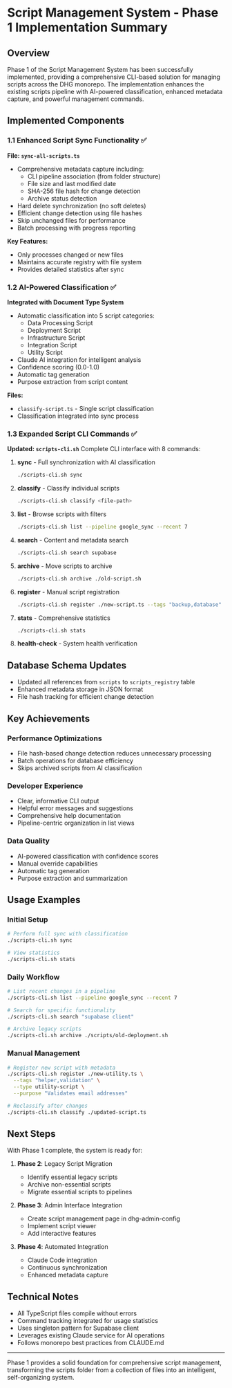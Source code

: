 # Script Management System - Phase 1 Implementation Summary

## Overview

Phase 1 of the Script Management System has been successfully implemented, providing a comprehensive CLI-based solution for managing scripts across the DHG monorepo. The implementation enhances the existing scripts pipeline with AI-powered classification, enhanced metadata capture, and powerful management commands.

## Implemented Components

### 1.1 Enhanced Script Sync Functionality ✅

**File: `sync-all-scripts.ts`**
- Comprehensive metadata capture including:
  - CLI pipeline association (from folder structure)
  - File size and last modified date
  - SHA-256 file hash for change detection
  - Archive status detection
- Hard delete synchronization (no soft deletes)
- Efficient change detection using file hashes
- Skip unchanged files for performance
- Batch processing with progress reporting

**Key Features:**
- Only processes changed or new files
- Maintains accurate registry with file system
- Provides detailed statistics after sync

### 1.2 AI-Powered Classification ✅

**Integrated with Document Type System**
- Automatic classification into 5 script categories:
  - Data Processing Script
  - Deployment Script
  - Infrastructure Script
  - Integration Script
  - Utility Script
- Claude AI integration for intelligent analysis
- Confidence scoring (0.0-1.0)
- Automatic tag generation
- Purpose extraction from script content

**Files:**
- `classify-script.ts` - Single script classification
- Classification integrated into sync process

### 1.3 Expanded Script CLI Commands ✅

**Updated: `scripts-cli.sh`**
Complete CLI interface with 8 commands:

1. **sync** - Full synchronization with AI classification
   ```bash
   ./scripts-cli.sh sync
   ```

2. **classify** - Classify individual scripts
   ```bash
   ./scripts-cli.sh classify <file-path>
   ```

3. **list** - Browse scripts with filters
   ```bash
   ./scripts-cli.sh list --pipeline google_sync --recent 7
   ```

4. **search** - Content and metadata search
   ```bash
   ./scripts-cli.sh search supabase
   ```

5. **archive** - Move scripts to archive
   ```bash
   ./scripts-cli.sh archive ./old-script.sh
   ```

6. **register** - Manual script registration
   ```bash
   ./scripts-cli.sh register ./new-script.ts --tags "backup,database"
   ```

7. **stats** - Comprehensive statistics
   ```bash
   ./scripts-cli.sh stats
   ```

8. **health-check** - System health verification

## Database Schema Updates

- Updated all references from `scripts` to `scripts_registry` table
- Enhanced metadata storage in JSON format
- File hash tracking for efficient change detection

## Key Achievements

### Performance Optimizations
- File hash-based change detection reduces unnecessary processing
- Batch operations for database efficiency
- Skips archived scripts from AI classification

### Developer Experience
- Clear, informative CLI output
- Helpful error messages and suggestions
- Comprehensive help documentation
- Pipeline-centric organization in list views

### Data Quality
- AI-powered classification with confidence scores
- Manual override capabilities
- Automatic tag generation
- Purpose extraction and summarization

## Usage Examples

### Initial Setup
```bash
# Perform full sync with classification
./scripts-cli.sh sync

# View statistics
./scripts-cli.sh stats
```

### Daily Workflow
```bash
# List recent changes in a pipeline
./scripts-cli.sh list --pipeline google_sync --recent 7

# Search for specific functionality
./scripts-cli.sh search "supabase client"

# Archive legacy scripts
./scripts-cli.sh archive ./scripts/old-deployment.sh
```

### Manual Management
```bash
# Register new script with metadata
./scripts-cli.sh register ./new-utility.ts \
  --tags "helper,validation" \
  --type utility-script \
  --purpose "Validates email addresses"

# Reclassify after changes
./scripts-cli.sh classify ./updated-script.ts
```

## Next Steps

With Phase 1 complete, the system is ready for:

1. **Phase 2**: Legacy Script Migration
   - Identify essential legacy scripts
   - Archive non-essential scripts
   - Migrate essential scripts to pipelines

2. **Phase 3**: Admin Interface Integration
   - Create script management page in dhg-admin-config
   - Implement script viewer
   - Add interactive features

3. **Phase 4**: Automated Integration
   - Claude Code integration
   - Continuous synchronization
   - Enhanced metadata capture

## Technical Notes

- All TypeScript files compile without errors
- Command tracking integrated for usage statistics
- Uses singleton pattern for Supabase client
- Leverages existing Claude service for AI operations
- Follows monorepo best practices from CLAUDE.md

---

Phase 1 provides a solid foundation for comprehensive script management, transforming the scripts folder from a collection of files into an intelligent, self-organizing system.
